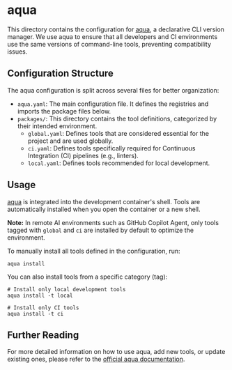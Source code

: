 # aqua

This directory contains the configuration for [aqua](https://aquaproj.github.io/), a declarative CLI version manager. We use aqua to ensure that all developers and CI environments use the same versions of command-line tools, preventing compatibility issues.

## Configuration Structure

The aqua configuration is split across several files for better organization:

- `aqua.yaml`: The main configuration file. It defines the registries and imports the package files below.
- `packages/`: This directory contains the tool definitions, categorized by their intended environment.
  - `global.yaml`: Defines tools that are considered essential for the project and are used globally.
  - `ci.yaml`: Defines tools specifically required for Continuous Integration (CI) pipelines (e.g., linters).
  - `local.yaml`: Defines tools recommended for local development.

## Usage

[aqua](https://aquaproj.github.io/) is integrated into the development container's shell. Tools are automatically installed when you open the container or a new shell.

**Note:** In remote AI environments such as GitHub Copilot Agent, only tools tagged with `global` and `ci` are installed by default to optimize the environment.

To manually install all tools defined in the configuration, run:

```shell
aqua install
```

You can also install tools from a specific category (tag):

```shell
# Install only local development tools
aqua install -t local

# Install only CI tools
aqua install -t ci
```

## Further Reading

For more detailed information on how to use aqua, add new tools, or update existing ones, please refer to the [official aqua documentation](https://aquaproj.github.io/docs/).

